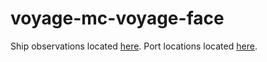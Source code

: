 # voyage-mc-voyage-face
Ship observations located [here](https://www.dropbox.com/s/2qv9v71qbrq11ow/tracking.csv?dl=1).
Port locations located [here](https://www.dropbox.com/s/k9p5a84iaib32e0/ports.csv?dl=1).